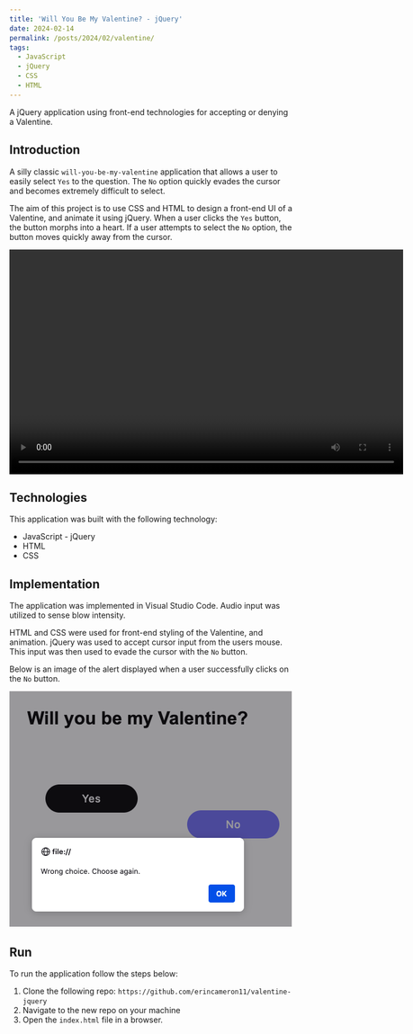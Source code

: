 ```yaml
---
title: 'Will You Be My Valentine? - jQuery'
date: 2024-02-14
permalink: /posts/2024/02/valentine/
tags:
  - JavaScript
  - jQuery
  - CSS
  - HTML
---
```


A jQuery application using front-end technologies for accepting or denying a Valentine.

## Introduction
A silly classic `will-you-be-my-valentine` application that allows a user to easily select `Yes` to the question. The `No` option quickly evades the cursor and becomes extremely difficult to select.   

The aim of this project is to use CSS and HTML to design a front-end UI of a Valentine, and animate it using jQuery. When a user clicks the `Yes` button, the button morphs into a heart. If a user attempts to select the `No` option, the button moves quickly away from the cursor.    

<video width="700" height="400" style="display: block;margin: 0 auto;" autoplay loop controls>
  <source src="https://raw.githubusercontent.com/erincameron11/erincameron11.github.io/master/images/valentine.mov" type="video/mp4">
</video>


## Technologies
This application was built with the following technology:
* JavaScript - jQuery
* HTML
* CSS 
  

## Implementation
The application was implemented in Visual Studio Code. Audio input was utilized to sense blow intensity.   

HTML and CSS were used for front-end styling of the Valentine, and animation. jQuery was used to accept cursor input from the users mouse. This input was then used to evade the cursor with the `No` button.   

  
Below is an image of the alert displayed when a user successfully clicks on the `No` button.   

![Valentine](https://raw.githubusercontent.com/erincameron11/erincameron11.github.io/master/images/valentine-no.png)      


## Run
To run the application follow the steps below:
1. Clone the following repo: `https://github.com/erincameron11/valentine-jquery`
2. Navigate to the new repo on your machine
3. Open the `index.html` file in a browser.